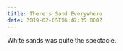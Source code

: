 ```yaml
---
title: There's Sand Everywhere
date: 2019-02-05T16:42:35.000Z
---
```


White sands was quite the spectacle.
